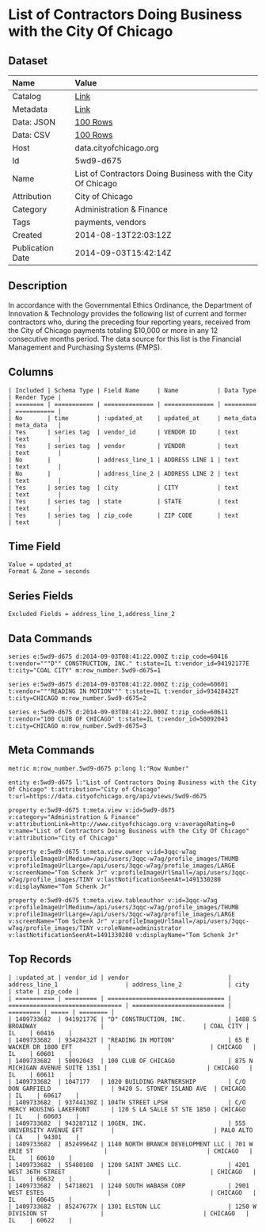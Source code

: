 # List of Contractors Doing Business with the City Of Chicago

## Dataset

| Name | Value |
| :--- | :---- |
| Catalog | [Link](https://catalog.data.gov/dataset/list-of-contractors-doing-business-with-the-city-of-chicago-f48fa) |
| Metadata | [Link](https://data.cityofchicago.org/api/views/5wd9-d675) |
| Data: JSON | [100 Rows](https://data.cityofchicago.org/api/views/5wd9-d675/rows.json?max_rows=100) |
| Data: CSV | [100 Rows](https://data.cityofchicago.org/api/views/5wd9-d675/rows.csv?max_rows=100) |
| Host | data.cityofchicago.org |
| Id | 5wd9-d675 |
| Name | List of Contractors Doing Business with the City Of Chicago |
| Attribution | City of Chicago |
| Category | Administration & Finance |
| Tags | payments, vendors |
| Created | 2014-08-13T22:03:12Z |
| Publication Date | 2014-09-03T15:42:14Z |

## Description

In accordance with the Governmental Ethics Ordinance, the Department of Innovation & Technology provides the following list of current and former contractors who, during the preceding four reporting years, received from the City of Chicago payments totaling $10,000 or more in any 12 consecutive months period. The data source for this list is the Financial Management and Purchasing Systems (FMPS).

## Columns

```ls
| Included | Schema Type | Field Name     | Name           | Data Type | Render Type |
| ======== | =========== | ============== | ============== | ========= | =========== |
| No       | time        | :updated_at    | updated_at     | meta_data | meta_data   |
| Yes      | series tag  | vendor_id      | VENDOR ID      | text      | text        |
| Yes      | series tag  | vendor         | VENDOR         | text      | text        |
| No       |             | address_line_1 | ADDRESS LINE 1 | text      | text        |
| No       |             | address_line_2 | ADDRESS LINE 2 | text      | text        |
| Yes      | series tag  | city           | CITY           | text      | text        |
| Yes      | series tag  | state          | STATE          | text      | text        |
| Yes      | series tag  | zip_code       | ZIP CODE       | text      | text        |
```

## Time Field

```ls
Value = updated_at
Format & Zone = seconds
```

## Series Fields

```ls
Excluded Fields = address_line_1,address_line_2
```

## Data Commands

```ls
series e:5wd9-d675 d:2014-09-03T08:41:22.000Z t:zip_code=60416 t:vendor="""D"" CONSTRUCTION, INC." t:state=IL t:vendor_id=94192177E t:city="COAL CITY" m:row_number.5wd9-d675=1

series e:5wd9-d675 d:2014-09-03T08:41:22.000Z t:zip_code=60601 t:vendor="""READING IN MOTION""" t:state=IL t:vendor_id=93428432T t:city=CHICAGO m:row_number.5wd9-d675=2

series e:5wd9-d675 d:2014-09-03T08:41:22.000Z t:zip_code=60611 t:vendor="100 CLUB OF CHICAGO" t:state=IL t:vendor_id=50092043 t:city=CHICAGO m:row_number.5wd9-d675=3
```

## Meta Commands

```ls
metric m:row_number.5wd9-d675 p:long l:"Row Number"

entity e:5wd9-d675 l:"List of Contractors Doing Business with the City Of Chicago" t:attribution="City of Chicago" t:url=https://data.cityofchicago.org/api/views/5wd9-d675

property e:5wd9-d675 t:meta.view v:id=5wd9-d675 v:category="Administration & Finance" v:attributionLink=http://www.cityofchicago.org v:averageRating=0 v:name="List of Contractors Doing Business with the City Of Chicago" v:attribution="City of Chicago"

property e:5wd9-d675 t:meta.view.owner v:id=3qqc-w7ag v:profileImageUrlMedium=/api/users/3qqc-w7ag/profile_images/THUMB v:profileImageUrlLarge=/api/users/3qqc-w7ag/profile_images/LARGE v:screenName="Tom Schenk Jr" v:profileImageUrlSmall=/api/users/3qqc-w7ag/profile_images/TINY v:lastNotificationSeenAt=1491330280 v:displayName="Tom Schenk Jr"

property e:5wd9-d675 t:meta.view.tableauthor v:id=3qqc-w7ag v:profileImageUrlMedium=/api/users/3qqc-w7ag/profile_images/THUMB v:profileImageUrlLarge=/api/users/3qqc-w7ag/profile_images/LARGE v:screenName="Tom Schenk Jr" v:profileImageUrlSmall=/api/users/3qqc-w7ag/profile_images/TINY v:roleName=administrator v:lastNotificationSeenAt=1491330280 v:displayName="Tom Schenk Jr"
```

## Top Records

```ls
| :updated_at | vendor_id | vendor                            | address_line_1                   | address_line_2             | city      | state | zip_code | 
| =========== | ========= | ================================= | ================================ | ========================== | ========= | ===== | ======== | 
| 1409733682  | 94192177E | "D" CONSTRUCTION, INC.            | 1488 S BROADWAY                  |                            | COAL CITY | IL    | 60416    | 
| 1409733682  | 93428432T | "READING IN MOTION"               | 65 E WACKER DR 1800 EFT          |                            | CHICAGO   | IL    | 60601    | 
| 1409733682  | 50092043  | 100 CLUB OF CHICAGO               | 875 N MICHIGAN AVENUE SUITE 1351 |                            | CHICAGO   | IL    | 60611    | 
| 1409733682  | 1047177   | 1020 BUILDING PARTNERSHIP         | C/O DON GARFIELD                 | 9420 S. STONEY ISLAND AVE  | CHICAGO   | IL    | 60617    | 
| 1409733682  | 93744130Z | 104TH STREET LPSH                 | C/O MERCY HOUSING LAKEFRONT      | 120 S LA SALLE ST STE 1850 | CHICAGO   | IL    | 60603    | 
| 1409733682  | 94328711Z | 10GEN, INC.                       | 555 UNIVERSITY AVENUE EFT        |                            | PALO ALTO | CA    | 94301    | 
| 1409733682  | 85249964Z | 1140 NORTH BRANCH DEVELOPMENT LLC | 701 W ERIE ST                    |                            | CHICAGO   | IL    | 60610    | 
| 1409733682  | 55480108  | 1200 SAINT JAMES LLC.             | 4201 WEST 36TH STREET            |                            | CHICAGO   | IL    | 60632    | 
| 1409733682  | 54718021  | 1240 SOUTH WABASH CORP            | 2901 WEST ESTES                  |                            | CHICAGO   | IL    | 60645    | 
| 1409733682  | 85247677X | 1301 ELSTON LLC                   | 1250 W DIVISION ST               |                            | CHICAGO   | IL    | 60622    | 
```